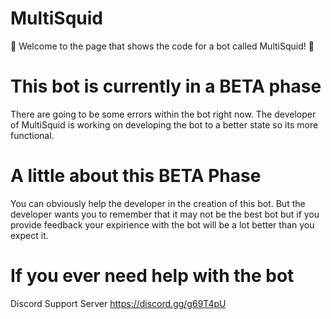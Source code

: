 # MultiSquid

🌊 Welcome to the page that shows the code for a bot called MultiSquid! 🦑

# This bot is currently in a BETA phase

There are going to be some errors within the bot right now. The developer of MultiSquid is working on developing the bot to a better state so its more functional. 

# A little about this BETA Phase

You can obviously help the developer in the creation of this bot. But the developer wants you to remember that it may not be the best bot but if you provide feedback your expirience with the bot will be a lot better than you expect it.

# If you ever need help with the bot

Discord Support Server
https://discord.gg/g69T4pU

